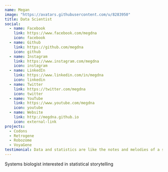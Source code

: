 ```yaml
---
name: Megan
image: "https://avatars.githubusercontent.com/u/8283950"
title: Data Scientist
social:
  - name: Facebook
    link: https://www.facebook.com/megdna
    icon: facebook
  - name: Github
    link: https://github.com/megdna
    icon: github
  - name: Instagram
    link: https://www.instagram.com/megdna
    icon: instagram
  - name: LinkedIn
    link: https://www.linkedin.com/in/megdna
    icon: linkedin
  - name: Twitter
    link: https://twitter.com/megdna
    icon: twitter
  - name: YouTube
    link: https://www.youtube.com/megdna
    icon: youtube
  - name: Website
    link: http://megdna.github.io
    icon: external-link
projects:
  - Codons
  - Retrogene
  - Robozome
  - VoyaGene
testimonial: Data and statistics are like the notes and melodies of a song, the genes and natural processes that tell the ultimate story of life. We must be the instruments for positive change.
---
```


Systems biologist interested in statistical storytelling
